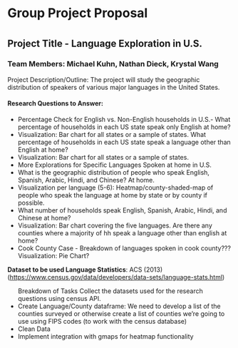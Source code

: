 <h1>Group Project Proposal<h1>

<h2>Project Title - Language Exploration in U.S.</h2>

<h3>Team Members: Michael Kuhn, Nathan Dieck, Krystal Wang</h3>

<p>Project Description/Outline: The project will study the geographic distribution of speakers of various major languages in the United States.</p>

<h4>Research Questions to Answer:</h4>

<ul>
<li>Percentage Check for English vs. Non-English households in U.S.- What percentage of households in each US state speak only English at home?</li> 
<li>Visualization: Bar chart for all states or a sample of states. What percentage of households in each US state speak a language other than English at home?</li> 
<li>Visualization: Bar chart for all states or a sample of states.</li>
<li>More Explorations for Specific Languages Spoken at home in U.S.</li> 
<li>What is the geographic distribution of people who speak English, Spanish, Arabic, Hindi, and Chinese? At home.</li>
<li>Visualization per language (5-6): Heatmap/county-shaded-map of people who speak the language at home by state or by county if possible.</li>
<li>What number of households speak English, Spanish, Arabic, Hindi, and Chinese at home?</li>
<li>Visualization: Bar chart covering the five languages. Are there any counties where a majority of hh speak a language other than english at home?</li>
<li>Cook County Case - Breakdown of languages spoken in cook county??? Visualization: Pie Chart?</li>
</ul>

**Dataset to be used Language Statistics**: ACS (2013) (https://www.census.gov/data/developers/data-sets/language-stats.html)

<ul>Breakdown of Tasks Collect the datasets used for the research questions using census API.
<li>Create Language/County dataframe: We need to develop a list of the counties surveyed or otherwise create a list of counties we’re going to use using FIPS codes (to work with the census database)</li>
  <li>Clean Data </li>
  <li>Implement integration with gmaps for heatmap functionality</li>
</ul>
